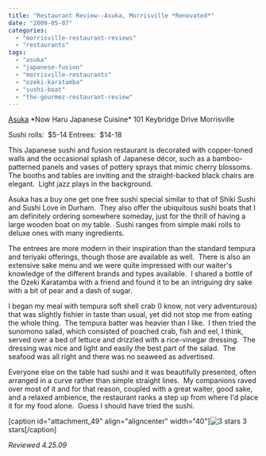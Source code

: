 ```yaml
---
title: "Restaurant Review--Asuka, Morrisville *Renovated*"
date: "2009-05-07"
categories: 
  - "morrisville-restaurant-reviews"
  - "restaurants"
tags: 
  - "asuka"
  - "japanese-fusion"
  - "morrisville-restaurants"
  - "ozeki-karatamba"
  - "sushi-boat"
  - "the-gourmez-restaurant-review"
---
```


[Asuka](http://www.asukajapan.com/Pages/Default.aspx) \*Now Haru Japanese Cuisine\* 101 Keybridge Drive Morrisville

Sushi rolls:  $5-14 Entrees:  $14-18

This Japanese sushi and fusion restaurant is decorated with copper-toned walls and the occasional splash of Japanese décor, such as a bamboo-patterned panels and vases of pottery sprays that mimic cherry blossoms.  The booths and tables are inviting and the straight-backed black chairs are elegant.  Light jazz plays in the background.

Asuka has a buy one get one free sushi special similar to that of Shiki Sushi and Sushi Love in Durham.  They also offer the ubiquitous sushi boats that I am definitely ordering somewhere someday, just for the thrill of having a large wooden boat on my table.  Sushi ranges from simple maki rolls to deluxe ones with many ingredients. 

The entrees are more modern in their inspiration than the standard tempura and teriyaki offerings, though those are available as well.  There is also an extensive sake menu and we were quite impressed with our waiter's knowledge of the different brands and types available.  I shared a bottle of the Ozeki Karatamba with a friend and found it to be an intriguing dry sake with a bit of pear and a dash of sugar.

I began my meal with tempura soft shell crab (I know, not very adventurous) that was slightly fishier in taste than usual, yet did not stop me from eating the whole thing.  The tempura batter was heavier than I like.  I then tried the sunomono salad, which consisted of poached crab, fish and eel, I think, served over a bed of lettuce and drizzled with a rice-vinegar dressing.  The dressing was nice and light and easily the best part of the salad.  The seafood was all right and there was no seaweed as advertised.

Everyone else on the table had sushi and it was beautifully presented, often arranged in a curve rather than simple straight lines.  My companions raved over most of it and for that reason, coupled with a great waiter, good sake, and a relaxed ambience, the restaurant ranks a step up from where I'd place it for my food alone.  Guess I should have tried the sushi.

\[caption id="attachment\_49" align="aligncenter" width="40"\]![3 stars](http://s3.amazonaws.com/thegourmez-wpmedia/2009/05/rating_avocado11.gif "rating_avocado1") 3 stars\[/caption\]

_Reviewed 4.25.09_
